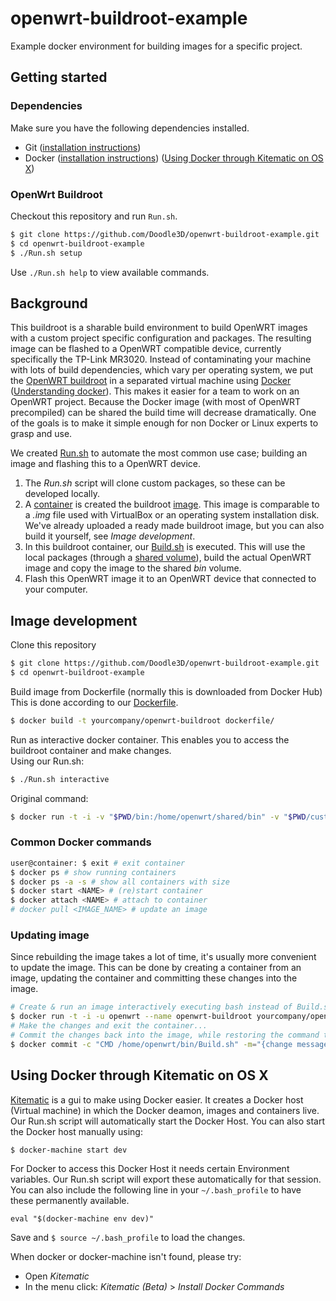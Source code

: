 # openwrt-buildroot-example
Example docker environment for building images for a specific project.

## Getting started

### Dependencies
Make sure you have the following dependencies installed.
- Git ([installation instructions](https://git-scm.com/book/en/v2/Getting-Started-Installing-Git))
- Docker ([installation instructions](https://docs.docker.com/installation/)) ([Using Docker through Kitematic on OS X](https://github.com/Doodle3D/openwrt-buildroot/blob/master/README.md#using-docker-through-kitematic-on-os-x))

### OpenWrt Buildroot
Checkout this repository and run `Run.sh`.
```bash
$ git clone https://github.com/Doodle3D/openwrt-buildroot-example.git
$ cd openwrt-buildroot-example
$ ./Run.sh setup
```
Use `./Run.sh help` to view available commands.

## Background
This buildroot is a sharable build environment to build OpenWRT images with a custom project specific configuration and packages. The resulting image can be flashed to a OpenWRT compatible device, currently specifically the TP-Link MR3020. 
Instead of contaminating your machine with lots of build dependencies, which vary per operating system, we put the [OpenWRT buildroot](http://wiki.openwrt.org/about/toolchain) in a separated virtual machine using [Docker](http://docker.com/) ([Understanding docker](http://docs.docker.com/introduction/understanding-docker/)). This makes it easier for a team to work on an OpenWRT project. Because the Docker image (with most of OpenWRT precompiled) can be shared the build time will decrease dramatically.
One of the goals is to make it simple enough for non Docker or Linux experts to grasp and use. 

We created [Run.sh](https://github.com/Doodle3D/openwrt-buildroot/blob/master/Run.sh) to automate the most common use case; building an image and flashing this to a OpenWRT device.

1. The *Run.sh* script will clone custom packages, so these can be developed locally.
2. A [container](http://docs.docker.com/introduction/understanding-docker/#docker-containers) is created the buildroot [image](http://docs.docker.com/introduction/understanding-docker/#docker-images). This image is comparable to a *.img* file used with VirtualBox or an operating system installation disk. We've already uploaded a ready made buildroot image, but you can also build it yourself, see *Image development*.
3. In this buildroot container, our [Build.sh](https://github.com/Doodle3D/openwrt-buildroot/blob/master/Build.sh) is executed. This will use the local packages (through a [shared volume](http://docs.docker.com/userguide/dockervolumes/#data-volumes)), build the actual OpenWRT image and copy the image to the shared *bin* volume.
4. Flash this OpenWRT image it to an OpenWRT device that connected to your computer.

## Image development
Clone this repository
```bash
$ git clone https://github.com/Doodle3D/openwrt-buildroot-example.git
$ cd openwrt-buildroot-example
```
Build image from Dockerfile (normally this is downloaded from Docker Hub)
This is done according to our [Dockerfile](https://github.com/Doodle3D/openwrt-buildroot/blob/master/Dockerfile).
```bash
$ docker build -t yourcompany/openwrt-buildroot dockerfile/
```
Run as interactive docker container.
This enables you to access the buildroot container and make changes. <br/>
Using our Run.sh:
``` bash
$ ./Run.sh interactive
```
Original command:
``` bash
$ docker run -t -i -v "$PWD/bin:/home/openwrt/shared/bin" -v "$PWD/customfeeds:/home/openwrt/shared/customfeeds" -u openwrt --name buildroot yourcompany/openwrt-buildroot bash
```
### Common Docker commands
``` bash
user@container: $ exit # exit container
$ docker ps # show running containers
$ docker ps -a -s # show all containers with size
$ docker start <NAME> # (re)start container
$ docker attach <NAME> # attach to container
# docker pull <IMAGE_NAME> # update an image
```
### Updating image
Since rebuilding the image takes a lot of time, it's usually more convenient to update the image. This can be done by creating a container from an image, updating the container and committing these changes into the image.
``` bash
# Create & run an image interactively executing bash instead of Build.sh
$ docker run -t -i -u openwrt --name openwrt-buildroot yourcompany/openwrt-buildroot bash
# Make the changes and exit the container...
# Commit the changes back into the image, while restoring the command to Build.sh. You can specify what's changed with a message using the -m flag.
$ docker commit -c "CMD /home/openwrt/bin/Build.sh" -m="{change message}" openwrt-buildroot yourcompany/openwrt-buildroot
```

## Using Docker through Kitematic on OS X
[Kitematic](http://kitematic.com/) is a gui to make using Docker easier. It creates a Docker host (Virtual machine) in which the Docker deamon, images and containers live.
Our Run.sh script will automatically start the Docker Host. You can also start the Docker host manually using:
```
$ docker-machine start dev
```
For Docker to access this Docker Host it needs certain Environment variables. Our Run.sh script will export these automatically for that session. You can also include the following line in your `~/.bash_profile` to have these permanently available.
```
eval "$(docker-machine env dev)"
```
Save and `$ source ~/.bash_profile` to load the changes.

When docker or docker-machine isn't found, please try:
- Open *Kitematic*
- In the menu click: *Kitematic (Beta)* > *Install Docker Commands*
